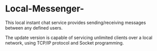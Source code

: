 # Local-Messenger-
This local instant chat service provides sending/receiving messages between any defined users.

The update version is capable of servicing unlimited clients over a local network, using TCP/IP protocol and Socket programming.
